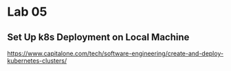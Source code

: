 # Lab 05

## Set Up k8s Deployment on Local Machine

https://www.capitalone.com/tech/software-engineering/create-and-deploy-kubernetes-clusters/
